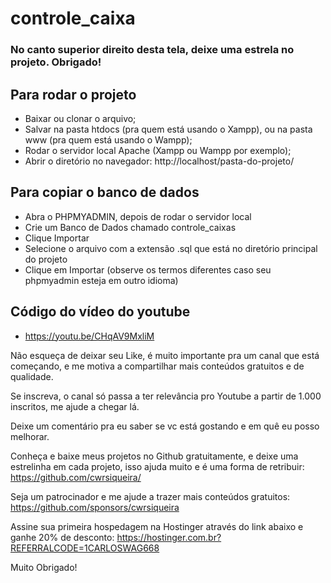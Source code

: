 # controle_caixa

### No canto superior direito desta tela, deixe uma estrela no projeto. Obrigado!

## Para rodar o projeto

- Baixar ou clonar o arquivo;
- Salvar na pasta htdocs (pra quem está usando o Xampp), ou na pasta www (pra quem está usando o Wampp);
- Rodar o servidor local Apache (Xampp ou Wampp por exemplo);
- Abrir o diretório no navegador: http://localhost/pasta-do-projeto/

## Para copiar o banco de dados

- Abra o PHPMYADMIN, depois de rodar o servidor local
- Crie um Banco de Dados chamado controle_caixas
- Clique Importar
- Selecione o arquivo com a extensão .sql que está no diretório principal do projeto
- Clique em Importar (observe os termos diferentes caso seu phpmyadmin esteja em outro idioma)

## Código do vídeo do youtube 
- https://youtu.be/CHqAV9MxliM

Não esqueça de deixar seu Like, é muito importante pra um canal que está começando, e me motiva a compartilhar mais conteúdos gratuitos e de qualidade. 

Se inscreva, o canal só passa a ter relevância pro Youtube a partir de 1.000 inscritos, me ajude a chegar lá.

Deixe um comentário pra eu saber se vc está gostando e em quê eu posso melhorar.

Conheça e baixe meus projetos no Github gratuitamente, e deixe uma estrelinha em cada projeto, isso ajuda muito e é uma forma de retribuir:
https://github.com/cwrsiqueira/

Seja um patrocinador e me ajude a trazer mais conteúdos gratuitos:
https://github.com/sponsors/cwrsiqueira

Assine sua primeira hospedagem na Hostinger através do link abaixo e ganhe 20% de desconto:
https://hostinger.com.br?REFERRALCODE=1CARLOSWAG668

Muito Obrigado!
